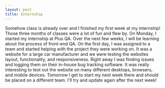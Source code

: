 ```yaml
---
layout: post
title: Internship
---
```


Somehow class is already over and I finished my first week at my internship! Those three months of classes were a lot of fun and flew by. On Monday, I started my internship at Plus QA. Over the next few weeks, I will be learning about the process of front-end QA. On the first day, I was assigned to a team and started helping with the project they were working on. It was a website for a large car manufacturer and we were testing the websites layout, functionality, and responsiveness. Right away I was finding issues and logging them on their in-house bug tracking software. It was really interesting to test out the website on many different desktops, browsers, and mobile devices. Tomorrow I get to start my next week there and should be placed on a different team. I'll try and update again after the next week!
